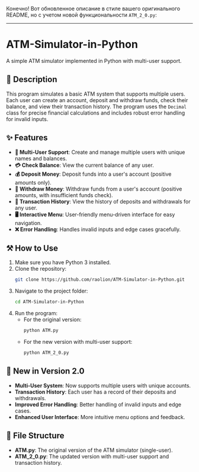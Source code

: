 Конечно! Вот обновленное описание в стиле вашего оригинального README, но с учетом новой функциональности `ATM_2_0.py`:

---

# ATM-Simulator-in-Python

A simple ATM simulator implemented in Python with multi-user support.

## 📜 Description

This program simulates a basic ATM system that supports multiple users. Each user can create an account, deposit and withdraw funds, check their balance, and view their transaction history. The program uses the `Decimal` class for precise financial calculations and includes robust error handling for invalid inputs.

## ✨ Features

- **👤 Multi-User Support**: Create and manage multiple users with unique names and balances.
- **💳 Check Balance**: View the current balance of any user.
- **💰 Deposit Money**: Deposit funds into a user's account (positive amounts only).
- **💸 Withdraw Money**: Withdraw funds from a user's account (positive amounts, with insufficient funds check).
- **📜 Transaction History**: View the history of deposits and withdrawals for any user.
- **🖥️ Interactive Menu**: User-friendly menu-driven interface for easy navigation.
- **❌ Error Handling**: Handles invalid inputs and edge cases gracefully.

## ⚒️ How to Use

1. Make sure you have Python 3 installed.
2. Clone the repository:
   ```bash
   git clone https://github.com/raolion/ATM-Simulator-in-Python.git
   ```
3. Navigate to the project folder:
   ```bash
   cd ATM-Simulator-in-Python
   ```
4. Run the program:
   - For the original version:
     ```bash
     python ATM.py
     ```
   - For the new version with multi-user support:
     ```bash
     python ATM_2_0.py
     ```

## 🚀 New in Version 2.0

- **Multi-User System**: Now supports multiple users with unique accounts.
- **Transaction History**: Each user has a record of their deposits and withdrawals.
- **Improved Error Handling**: Better handling of invalid inputs and edge cases.
- **Enhanced User Interface**: More intuitive menu options and feedback.

## 📂 File Structure

- **ATM.py**: The original version of the ATM simulator (single-user).
- **ATM_2_0.py**: The updated version with multi-user support and transaction history.

